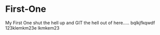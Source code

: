# First-One
My First One
shut the hell up and GIT the hell out of here.....
bqlkjfkqwdf
123klemkm23e lkmkem23
